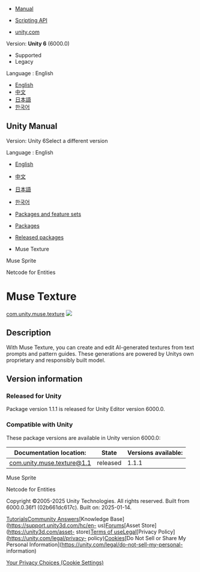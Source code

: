 [](https://docs.unity3d.com)

  * [Manual](../Manual/index.html)
  * [Scripting API](../ScriptReference/index.html)

  * [unity.com](https://unity.com/)

Version: **Unity 6** (6000.0)

  * Supported
  * Legacy

Language : English

  * [English](/Manual/com.unity.muse.texture.html)
  * [中文](/cn/current/Manual/com.unity.muse.texture.html)
  * [日本語](/ja/current/Manual/com.unity.muse.texture.html)
  * [한국어](/kr/current/Manual/com.unity.muse.texture.html)

[](https://docs.unity3d.com)

## Unity Manual

Version: Unity 6Select a different version

Language : English

  * [English](/Manual/com.unity.muse.texture.html)
  * [中文](/cn/current/Manual/com.unity.muse.texture.html)
  * [日本語](/ja/current/Manual/com.unity.muse.texture.html)
  * [한국어](/kr/current/Manual/com.unity.muse.texture.html)

  * [Packages and feature sets](PackagesList.html)
  * [Packages](Packages-all.html)
  * [Released packages](pack-safe.html)
  * Muse Texture 

[](com.unity.muse.sprite.html)

Muse Sprite

[](com.unity.netcode.html)

Netcode for Entities

# Muse Texture

[com.unity.muse.texture](https://docs.unity3d.com/Packages/com.unity.muse.texture@1.1/manual/index.html)
![](../uploads/Main/iconRel.png)

## Description

With Muse Texture, you can create and edit AI-generated textures from text
prompts and pattern guides. These generations are powered by Unitys own
proprietary and responsibly built model.

## Version information

### Released for Unity

Package version 1.1.1 is released for Unity Editor version 6000.0.

### Compatible with Unity

These package versions are available in Unity version 6000.0:

**Documentation location:** | **State** | **Versions available:**  
---|---|---  
[com.unity.muse.texture@1.1](https://docs.unity3d.com/Packages/com.unity.muse.texture@1.1/manual/index.html) | released | 1.1.1  
  
[](com.unity.muse.sprite.html)

Muse Sprite

[](com.unity.netcode.html)

Netcode for Entities

Copyright ©2005-2025 Unity Technologies. All rights reserved. Built from
6000.0.36f1 (02b661dc617c). Built on: 2025-01-14.

[Tutorials](https://learn.unity.com/)[Community
Answers](https://answers.unity3d.com)[Knowledge
Base](https://support.unity3d.com/hc/en-
us)[Forums](https://forum.unity3d.com)[Asset Store](https://unity3d.com/asset-
store)[Terms of
use](https://docs.unity3d.com/Manual/TermsOfUse.html)[Legal](https://unity.com/legal)[Privacy
Policy](https://unity.com/legal/privacy-
policy)[Cookies](https://unity.com/legal/cookie-policy)[Do Not Sell or Share
My Personal Information](https://unity.com/legal/do-not-sell-my-personal-
information)

[Your Privacy Choices (Cookie Settings)](javascript:void\(0\);)

